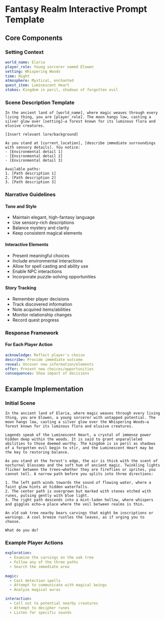 # Fantasy Realm Interactive Prompt Template

## Core Components

### Setting Context
```yaml
world_name: Elaria
player_role: Young sorcerer named Elowen
setting: Whispering Woods
time: Night
atmosphere: Mystical, enchanted
quest_item: Luminescent Heart
stakes: Kingdom in peril, shadows of forgotten evil
```

### Scene Description Template
```
In the ancient land of [world_name], where magic weaves through every living thing, you are [player_role]. The moon hangs low, casting a silver glow over [setting]—a forest known for its luminous flora and elusive creatures.

[Insert relevant lore/background]

As you stand at [current_location], [describe immediate surroundings with sensory details]. You notice:
- [Environmental detail 1]
- [Environmental detail 2]
- [Environmental detail 3]

Available paths:
1. [Path description 1]
2. [Path description 2]
3. [Path description 3]
```

### Narrative Guidelines

#### Tone and Style
- Maintain elegant, high-fantasy language
- Use sensory-rich descriptions
- Balance mystery and clarity
- Keep consistent magical elements

#### Interactive Elements
- Present meaningful choices
- Include environmental interactions
- Allow for spell casting and ability use
- Enable NPC interactions
- Incorporate puzzle-solving opportunities

#### Story Tracking
- Remember player decisions
- Track discovered information
- Note acquired items/abilities
- Monitor relationship changes
- Record quest progress

### Response Framework

#### For Each Player Action
```yaml
acknowledge: Reflect player's choice
describe: Provide immediate outcome
reveal: Uncover new information/elements
offer: Present new choices/opportunities
consequences: Show impact of decisions
```

## Example Implementation

### Initial Scene
```
In the ancient land of Elaria, where magic weaves through every living thing, you are Elowen, a young sorcerer with untapped potential. The moon hangs low, casting a silver glow over the Whispering Woods—a forest known for its luminous flora and elusive creatures.

Legends speak of the Luminescent Heart, a crystal of immense power hidden deep within the woods. It is said to grant unparalleled abilities to those deemed worthy. The kingdom is in peril as shadows of a forgotten evil begin to stir, and the Luminescent Heart may be the key to restoring balance.

As you stand at the forest's edge, the air is thick with the scent of nocturnal blossoms and the soft hum of ancient magic. Twinkling lights flicker between the trees—whether they are fireflies or sprites, you cannot tell. A narrow path before you splits into three directions:

1. The left path winds towards the sound of flowing water, where a faint glow hints at hidden waterfalls.
2. The center path is overgrown but marked with stones etched with runes, pulsing gently with blue light.
3. The right path descends into a mist-laden hollow, where whispers and giggles echo—a place where the veil between realms is thin.

An old oak tree nearby bears carvings that might be inscriptions or warnings. A cool breeze rustles the leaves, as if urging you to choose.

What do you do?
```

### Example Player Actions
```yaml
exploration:
  - Examine the carvings on the oak tree
  - Follow any of the three paths
  - Search the immediate area
  
magic:
  - Cast detection spells
  - Attempt to communicate with magical beings
  - Analyze magical auras

interaction:
  - Call out to potential nearby creatures
  - Attempt to decipher runes
  - Listen for specific sounds
